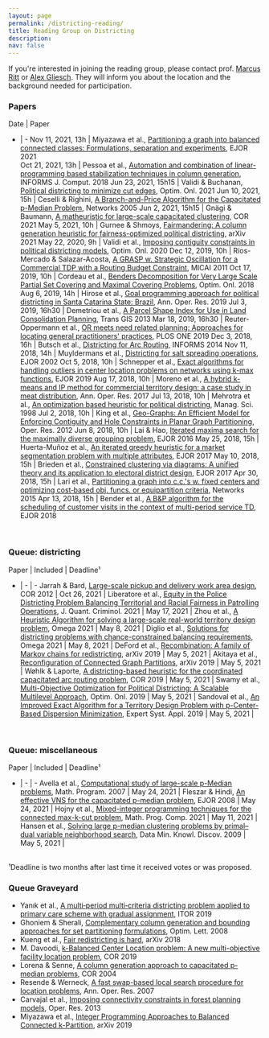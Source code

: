 ```yaml
---
layout: page
permalink: /districting-reading/
title: Reading Group on Districting
description: 
nav: false
---
```


If you're interested in joining the reading group, please contact prof. [Marcus Ritt](http://www.inf.ufrgs.br/~mrpritt) or [Alex Gliesch](http://www.inf.ufrgs.br/~azgliesch). They will inform you about the location and the background needed for participation.

### Papers

Date | Paper 
- | - 
Nov 11, 2021, 13h | Miyazawa et al., [Partitioning a graph into balanced connected classes: Formulations, separation and experiments](https://doi.org/10.1016/j.ejor.2020.12.059), EJOR 2021  
Oct 21, 2021, 13h | Pessoa et al., [Automation and combination of linear-programming based stabilization techniques in column generation](https://doi.org/10.1287/ijoc.2017.0784),  INFORMS J. Comput. 2018
Jun 23, 2021, 15h15 | Validi & Buchanan, [Political districting to minimize cut edges](http://www.optimization-online.org/DB_HTML/2021/04/8349.html), Optim. Onl. 2021 
Jun 10, 2021, 15h | Ceselli & Righini, [A Branch-and-Price Algorithm for the Capacitated p-Median Problem](https://doi.org/10.1002/net.20059), Networks 2005 
Jun 2, 2021, 15h15 | Gnägi & Baumann, [A matheuristic for large-scale capacitated clustering](https://doi.org/10.1016/j.cor.2021.105304), COR 2021 
May 5, 2021, 10h | Gurnee & Shmoys, [Fairmandering: A column generation heuristic for fairness-optimized political districting](https://arxiv.org/abs/2103.11469), arXiv 2021 
May 22, 2020, 9h | Validi et al., [Imposing contiguity constraints in political districting models](http://www.optimization-online.org/DB_HTML/2020/01/7582.html), Optim. Onl. 2020 
Dec 12, 2019, 10h | Ríos-Mercado & Salazar-Acosta, [A GRASP w. Strategic Oscillation for a Commercial TDP with a Routing Budget Constraint](https://doi.org/10.1007/978-3-642-25330-0_27), MICAI 2011 
Oct 17, 2019, 10h | Cordeau et al., [Benders Decomposition for Very Large Scale Partial Set Covering and Maximal Covering Problems](http://www.optimization-online.org/DB_HTML/2018/06/6665.html), Optim. Onl. 2018 
Aug 6, 2019, 14h | Hirose et al., [Goal programming approach for political districting in Santa Catarina State: Brazil](https://doi.org/10.1007/s10479-019-03295-y), Ann. Oper. Res. 2019 
Jul 3, 2019, 16h30 | Demetriou et al., [A Parcel Shape Index for Use in Land Consolidation Planning](https://doi.org/10.1111/j.1467-9671.2012.01371.x), Trans GIS 2013 
Mar 18, 2019, 16h30 | Reuter-Oppermann et al., [OR meets need related planning: Approaches for locating general practitioners' practices](https://doi.org/10.1371/journal.pone.0208003), PLOS ONE 2019 
Dec 3, 2018, 16h | Butsch et al., [Districting for Arc Routing](https://doi.org/10.1287/ijoc.2014.0600), INFORMS 2014 
Nov 11, 2018, 14h | Muyldermans et al., [Districting for salt spreading operations](https://doi.org/10.1016/S0377-2217(01)00184-9), EJOR 2002 
Oct 5, 2018, 10h | Schnepper et al., [Exact algorithms for handling outliers in center location problems on networks using k-max functions](https://doi.org/10.1016/j.ejor.2018.08.030), EJOR 2019 
Aug 17, 2018, 10h | Moreno et al., [A hybrid k-means and IP method for commercial territory design: a case study in meat distribution](https://doi.org/10.1007/s10479-017-2742-6), Ann. Oper. Res. 2017 
Jul 13, 2018, 10h | Mehrotra et al., [An optimization based heuristic for political districting](https://doi.org/10.1287/mnsc.44.8.1100), Manag. Sci. 1998 
Jul 2, 2018, 10h | King et al., [Geo-Graphs: An Efficient Model for Enforcing Contiguity and Hole Constraints in Planar Graph Partitioning](https://doi.org/10.1287/opre.1120.1083), Oper. Res. 2012 
Jun 8, 2018, 10h | Lai & Hao, [Iterated maxima search for the maximally diverse grouping problem](https://doi.org/10.1016/j.ejor.2016.05.018), EJOR 2016 
May 25, 2018, 15h | Huerta-Muñoz et al., [An iterated greedy heuristic for a market segmentation problem with multiple attributes](https://doi.org/10.1016/j.ejor.2017.02.013), EJOR 2017 
May 10, 2018, 15h | Brieden et al., [Constrained clustering via diagrams: A unified theory and its application to electoral district design](https://doi.org/10.1016/j.ejor.2017.04.018), EJOR 2017 
Apr 30, 2018, 15h | Lari et al., [Partitioning a graph into c.c.'s w. fixed centers and optimizing cost‐based obj. funcs. or equipartition criteria](https://doi.org/10.1002/net.21661), Networks 2015 
Apr 13, 2018, 15h | Bender et al., [A B&P algorithm for the scheduling of customer visits in the context of multi-period service TD](https://doi.org/10.1016/j.ejor.2018.01.047), EJOR 2018 

<br> 

### Queue: districting 

Paper | Included | Deadline¹
- | - | - 
Jarrah & Bard, [Large-scale pickup and delivery work area design](https://doi.org/10.1016/j.cor.2012.03.014), COR 2012 | Oct 26, 2021 | 
Liberatore et al., [Equity in the Police Districting Problem Balancing Territorial and Racial Fairness in Patrolling Operations](https://doi.org/10.1007/s10940-021-09512-x), J. Quant. Criminol. 2021 | May 17, 2021 | 
Zhou et al., [A Heuristic Algorithm for solving a large-scale real-world territory design problem](https://doi.org/10.1016/j.omega.2021.102442), Omega 2021 | May 8, 2021 | 
Diglio et al., [Solutions for districting problems with chance-constrained balancing requirements](https://doi.org/10.1016/j.omega.2021.102430), Omega 2021 | May 8, 2021 | 
DeFord et al., [Recombination: A family of Markov chains for redistricting](https://arxiv.org/abs/1911.05725), arXiv 2019 | May 5, 2021 | 
Akitaya et al., [Reconfiguration of Connected Graph Partitions](https://arxiv.org/abs/1902.10765), arXiv 2019 | May 5, 2021 | 
Wøhlk & Laporte, [A districting-based heuristic for the coordinated capacitated arc routing problem](https://doi.org/10.1016/j.cor.2019.07.006), COR 2019 | May 5, 2021 | 
Swamy et al., [Multi-Objective Optimization for Political Districting: A Scalable Multilevel Approach](http://www.optimization-online.org/DB_FILE/2019/03/7123.pdf), Optim. Onl. 2019 | May 5, 2021 | 
Sandoval et al., [An Improved Exact Algorithm for a Territory Design Problem with p-Center-Based Dispersion Minimization](https://doi.org/10.1016/j.eswa.2019.113150), Expert Syst. Appl. 2019 | May 5, 2021 | 

<br> 

### Queue: miscellaneous
 
Paper | Included | Deadline¹
- | - | -
Avella et al., [Computational study of large-scale p-Median problems](https://doi.org/10.1007/s10107-005-0700-6), Math. Program. 2007 | May 24, 2021 | 
Fleszar & Hindi, [An effective VNS for the capacitated p-median problem](https://doi.org/10.1016/j.ejor.2006.12.055), EJOR 2008 | May 24, 2021 | 
Hojny et al., [Mixed-integer programming techniques for the connected max-k-cut problem](https://doi.org/10.1007/s12532-020-00186-3), Math. Prog. Comp. 2021 | May 11, 2021 | 
Hansen et al., [Solving large p-median clustering problems by primal–dual variable neighborhood search](https://doi.org/10.1007/s10618-009-0135-4), Data Min. Knowl. Discov. 2009 | May 5, 2021 | 

<br> 
¹Deadline is two months after last time it received votes or was proposed.

### Queue Graveyard

* Yanık et al., [A multi‐period multi‐criteria districting problem applied to primary care scheme with gradual assignment](https://doi.org/10.1111/itor.12633), ITOR 2019
* Ghoniem & Sherali, [Complementary column generation and bounding approaches for set partitioning formulations](https://doi.org/10.1007/s11590-008-0097-2), Optim. Lett. 2008 
* Kueng et al., [Fair redistricting is hard](https://arxiv.org/abs/1808.08905), arXiv 2018 
* M. Davoodi, [k-Balanced Center Location problem: A new multi-objective facility location problem](https://doi.org/10.1016/j.cor.2019.01.009), COR 2019 
* Lorena & Senne, [A column generation approach to capacitated p-median problems](https://doi.org/10.1016/S0305-0548(03)00039-X), COR 2004 
* Resende & Werneck, [A fast swap-based local search procedure for location problems](https://doi.org/10.1007/s10479-006-0154-0), Ann. Oper. Res. 2007 
* Carvajal et al., [Imposing connectivity constraints in forest planning models](https://doi.org/10.1287/opre.2013.1183), Oper. Res. 2013
* Miyazawa et al., [Integer Programming Approaches to Balanced Connected k-Partition](https://arxiv.org/abs/1911.05723), arXiv 2019 
